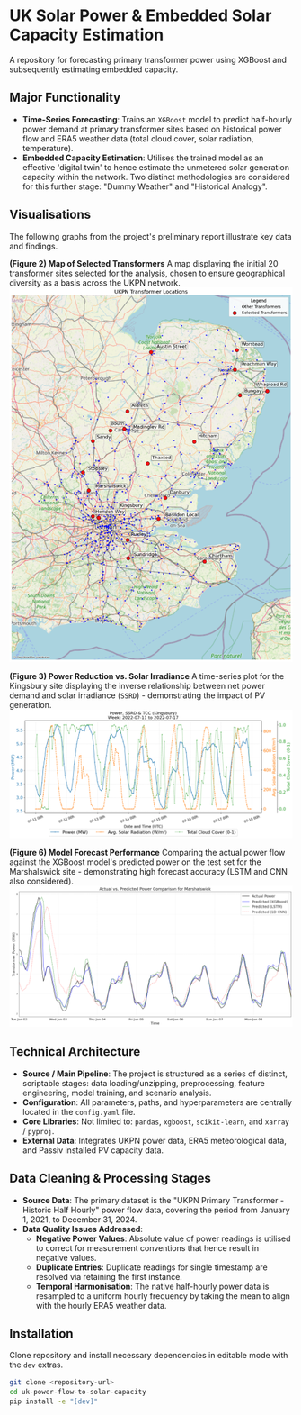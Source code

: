 # UK Solar Power & Embedded Solar Capacity Estimation

A repository for forecasting primary transformer power using XGBoost and subsequently estimating embedded capacity.

## Major Functionality

* **Time-Series Forecasting**: Trains an `XGBoost` model to predict half-hourly power demand at primary transformer sites based on historical power flow and ERA5 weather data (total cloud cover, solar radiation, temperature).
* **Embedded Capacity Estimation**: Utilises the trained model as an effective 'digital twin' to hence estimate the unmetered solar generation capacity within the network. Two distinct methodologies are considered for this further stage: "Dummy Weather" and "Historical Analogy".

## Visualisations

The following graphs from the project's preliminary report illustrate key data and findings.

**(Figure 2) Map of Selected Transformers**
A map displaying the initial 20 transformer sites selected for the analysis, chosen to ensure geographical diversity as a basis across the UKPN network.
![Map of Selected Transformers](./docs/images/map_figure_2.png)

**(Figure 3) Power Reduction vs. Solar Irradiance**
A time-series plot for the Kingsbury site displaying the inverse relationship between net power demand and solar irradiance (`SSRD`) - demonstrating the impact of PV generation.
![Power vs Solar Irradiance](./docs/images/power_vs_solar_figure_3.png)

**(Figure 6) Model Forecast Performance**
Comparing the actual power flow against the XGBoost model's predicted power on the test set for the Marshalswick site - demonstrating high forecast accuracy (LSTM and CNN also considered).
![Model Forecast Performance](./docs/images/performance_figure_6.png)

## Technical Architecture

* **Source / Main Pipeline**: The project is structured as a series of distinct, scriptable stages: data loading/unzipping, preprocessing, feature engineering, model training, and scenario analysis.
* **Configuration**: All parameters, paths, and hyperparameters are centrally located in the `config.yaml` file.
* **Core Libraries**: Not limited to: `pandas`, `xgboost`, `scikit-learn`, and `xarray` / `pyproj`.
* **External Data**: Integrates UKPN power data, ERA5 meteorological data, and Passiv installed PV capacity data.

## Data Cleaning & Processing Stages

* **Source Data**: The primary dataset is the "UKPN Primary Transformer - Historic Half Hourly" power flow data, covering the period from January 1, 2021, to December 31, 2024.
* **Data Quality Issues Addressed**:
    * **Negative Power Values**: Absolute value of power readings is utilised to correct for measurement conventions that hence result in negative values.
    * **Duplicate Entries**: Duplicate readings for single timestamp are resolved via retaining the first instance.
    * **Temporal Harmonisation**: The native half-hourly power data is resampled to a uniform hourly frequency by taking the mean to align with the hourly ERA5 weather data.

## Installation

Clone repository and install necessary dependencies in editable mode with the `dev` extras.

```bash
git clone <repository-url>
cd uk-power-flow-to-solar-capacity
pip install -e "[dev]"